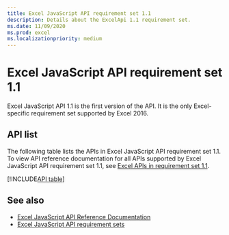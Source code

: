 ```yaml
---
title: Excel JavaScript API requirement set 1.1
description: Details about the ExcelApi 1.1 requirement set.
ms.date: 11/09/2020
ms.prod: excel
ms.localizationpriority: medium
---
```


# Excel JavaScript API requirement set 1.1

Excel JavaScript API 1.1 is the first version of the API. It is the only Excel-specific requirement set supported by Excel 2016.

## API list

The following table lists the APIs in Excel JavaScript API requirement set 1.1. To view API reference documentation for all APIs supported by Excel JavaScript API requirement set 1.1, see [Excel APIs in requirement set 1.1](/javascript/api/excel?view=excel-js-1.1&preserve-view=true).

[!INCLUDE[API table](../../includes/excel-1_1.md)]

## See also

- [Excel JavaScript API Reference Documentation](/javascript/api/excel?view=excel-js-1.1&preserve-view=true)
- [Excel JavaScript API requirement sets](excel-api-requirement-sets.md)

